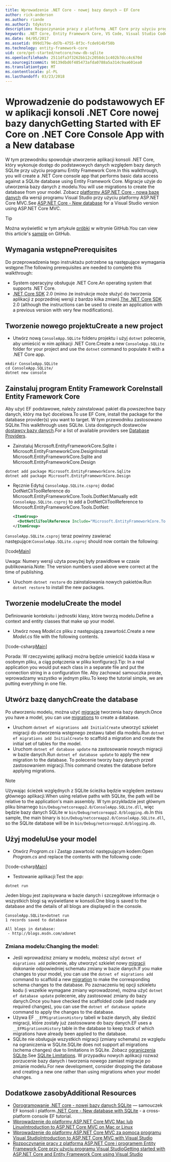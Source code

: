 ```yaml
---
title: Wprowadzenie .NET Core - nowej bazy danych — EF Core
author: rick-anderson
ms.author: riande
ms.author2: tdykstra
description: Rozpoczynanie pracy z platformą .NET Core przy użyciu programu Entity Framework Core
keywords: .NET Core, Entity Framework Core, VS Code, Visual Studio Code, Mac, Linux
ms.date: 04/05/2017
ms.assetid: 099d179e-dd7b-4755-8f3c-fcde914bf50b
ms.technology: entity-framework-core
uid: core/get-started/netcore/new-db-sqlite
ms.openlocfilehash: 2511dfa3f3262bb12c2058dc1c402b7dcc4c670d
ms.sourcegitcommit: 90139dbd6f485473afda0788a5a314c9aa601ea0
ms.translationtype: MT
ms.contentlocale: pl-PL
ms.lasthandoff: 03/23/2018
---
```

# <a name="getting-started-with-ef-core-on-net-core-console-app-with-a-new-database"></a><span data-ttu-id="ab7a4-104">Wprowadzenie do podstawowych EF w aplikacji konsoli .NET Core nowej bazy danych</span><span class="sxs-lookup"><span data-stu-id="ab7a4-104">Getting Started with EF Core on .NET Core Console App with a New database</span></span>

<span data-ttu-id="ab7a4-105">W tym przewodniku spowoduje utworzenie aplikacji konsoli .NET Core, który wykonuje dostęp do podstawowych danych względem bazy danych SQLite przy użyciu programu Entity Framework Core.</span><span class="sxs-lookup"><span data-stu-id="ab7a4-105">In this walkthrough, you will create a .NET Core console app that performs basic data access against a SQLite database using Entity Framework Core.</span></span> <span data-ttu-id="ab7a4-106">Migracje użyje do utworzenia bazy danych z modelu.</span><span class="sxs-lookup"><span data-stu-id="ab7a4-106">You will use migrations to create the database from your model.</span></span> <span data-ttu-id="ab7a4-107">Zobacz [platformy ASP.NET Core - nową bazę danych](xref:core/get-started/aspnetcore/new-db) dla wersji programu Visual Studio przy użyciu platformy ASP.NET Core MVC.</span><span class="sxs-lookup"><span data-stu-id="ab7a4-107">See [ASP.NET Core - New database](xref:core/get-started/aspnetcore/new-db) for a Visual Studio version using ASP.NET Core MVC.</span></span>

> [!TIP]  
> <span data-ttu-id="ab7a4-108">Można wyświetlić w tym artykule [próbki](https://github.com/aspnet/EntityFramework.Docs/tree/master/samples/core/GetStarted/NetCore/ConsoleApp.SQLite) w witrynie GitHub.</span><span class="sxs-lookup"><span data-stu-id="ab7a4-108">You can view this article's [sample](https://github.com/aspnet/EntityFramework.Docs/tree/master/samples/core/GetStarted/NetCore/ConsoleApp.SQLite) on GitHub.</span></span>

## <a name="prerequisites"></a><span data-ttu-id="ab7a4-109">Wymagania wstępne</span><span class="sxs-lookup"><span data-stu-id="ab7a4-109">Prerequisites</span></span>

<span data-ttu-id="ab7a4-110">Do przeprowadzenia tego instruktażu potrzebne są następujące wymagania wstępne:</span><span class="sxs-lookup"><span data-stu-id="ab7a4-110">The following prerequisites are needed to complete this walkthrough:</span></span>
* <span data-ttu-id="ab7a4-111">System operacyjny obsługuje .NET Core.</span><span class="sxs-lookup"><span data-stu-id="ab7a4-111">An operating system that supports .NET Core.</span></span>
* <span data-ttu-id="ab7a4-112">[.NET Core SDK](https://www.microsoft.com/net/core) 2.0 (mimo że instrukcje może służyć do tworzenia aplikacji z poprzedniej wersji z bardzo kilka zmian).</span><span class="sxs-lookup"><span data-stu-id="ab7a4-112">[The .NET Core SDK](https://www.microsoft.com/net/core) 2.0 (although the instructions can be used to create an application with a previous version with very few modifications).</span></span>

## <a name="create-a-new-project"></a><span data-ttu-id="ab7a4-113">Tworzenie nowego projektu</span><span class="sxs-lookup"><span data-stu-id="ab7a4-113">Create a new project</span></span>

* <span data-ttu-id="ab7a4-114">Utwórz nową `ConsoleApp.SQLite` folderu projektu i użyj `dotnet` polecenie, aby umieścić w nim aplikacji .NET Core.</span><span class="sxs-lookup"><span data-stu-id="ab7a4-114">Create a new `ConsoleApp.SQLite` folder for your project and use the `dotnet` command to populate it with a .NET Core app.</span></span>

``` Console
mkdir ConsoleApp.SQLite
cd ConsoleApp.SQLite/
dotnet new console
```

## <a name="install-entity-framework-core"></a><span data-ttu-id="ab7a4-115">Zainstaluj program Entity Framework Core</span><span class="sxs-lookup"><span data-stu-id="ab7a4-115">Install Entity Framework Core</span></span>

<span data-ttu-id="ab7a4-116">Aby użyć EF podstawowe, należy zainstalować pakiet dla powszechne bazy danych, który ma być docelowa.</span><span class="sxs-lookup"><span data-stu-id="ab7a4-116">To use EF Core, install the package for the database provider(s) you want to target.</span></span> <span data-ttu-id="ab7a4-117">W tym przewodniku zastosowano SQLite.</span><span class="sxs-lookup"><span data-stu-id="ab7a4-117">This walkthrough uses SQLite.</span></span> <span data-ttu-id="ab7a4-118">Lista dostępnych dostawców [dostawcy bazy danych](../../providers/index.md).</span><span class="sxs-lookup"><span data-stu-id="ab7a4-118">For a list of available providers see [Database Providers](../../providers/index.md).</span></span>

* <span data-ttu-id="ab7a4-119">Zainstaluj Microsoft.EntityFrameworkCore.Sqlite i Microsoft.EntityFrameworkCore.Design</span><span class="sxs-lookup"><span data-stu-id="ab7a4-119">Install Microsoft.EntityFrameworkCore.Sqlite and Microsoft.EntityFrameworkCore.Design</span></span>

``` Console
dotnet add package Microsoft.EntityFrameworkCore.Sqlite
dotnet add package Microsoft.EntityFrameworkCore.Design
```

* <span data-ttu-id="ab7a4-120">Ręcznie Edytuj `ConsoleApp.SQLite.csproj` dodać DotNetCliToolReference do Microsoft.EntityFrameworkCore.Tools.DotNet:</span><span class="sxs-lookup"><span data-stu-id="ab7a4-120">Manually edit `ConsoleApp.SQLite.csproj` to add a DotNetCliToolReference to Microsoft.EntityFrameworkCore.Tools.DotNet:</span></span>

  ``` xml
  <ItemGroup>
    <DotNetCliToolReference Include="Microsoft.EntityFrameworkCore.Tools.DotNet" Version="2.0.0" />
  </ItemGroup>
  ```

<span data-ttu-id="ab7a4-121">`ConsoleApp.SQLite.csproj` teraz powinny zawierać następujące:</span><span class="sxs-lookup"><span data-stu-id="ab7a4-121">`ConsoleApp.SQLite.csproj` should now contain the following:</span></span>

[!code[Main](../../../../samples/core/GetStarted/NetCore/ConsoleApp.SQLite/ConsoleApp.SQLite.csproj)]

 <span data-ttu-id="ab7a4-122">Uwaga: Numery wersji użyta powyżej były prawidłowe w czasie publikowania.</span><span class="sxs-lookup"><span data-stu-id="ab7a4-122">Note: The version numbers used above were correct at the time of publishing.</span></span>

*  <span data-ttu-id="ab7a4-123">Uruchom `dotnet restore` do zainstalowania nowych pakietów.</span><span class="sxs-lookup"><span data-stu-id="ab7a4-123">Run `dotnet restore` to install the new packages.</span></span>

## <a name="create-the-model"></a><span data-ttu-id="ab7a4-124">Tworzenie modelu</span><span class="sxs-lookup"><span data-stu-id="ab7a4-124">Create the model</span></span>

<span data-ttu-id="ab7a4-125">Definiowanie kontekstu i jednostki klasy, które tworzą modelu.</span><span class="sxs-lookup"><span data-stu-id="ab7a4-125">Define a context and entity classes that make up your model.</span></span>

* <span data-ttu-id="ab7a4-126">Utwórz nową *Model.cs* pliku z następującą zawartość.</span><span class="sxs-lookup"><span data-stu-id="ab7a4-126">Create a new *Model.cs* file with the following contents.</span></span>

[!code-csharp[Main](../../../../samples/core/GetStarted/NetCore/ConsoleApp.SQLite/Model.cs)]

<span data-ttu-id="ab7a4-127">Porada: W rzeczywistej aplikacji można będzie umieścić każda klasa w osobnym pliku, a ciąg połączenia w pliku konfiguracji.</span><span class="sxs-lookup"><span data-stu-id="ab7a4-127">Tip: In a real application you would put each class in a separate file and put the connection string in a configuration file.</span></span> <span data-ttu-id="ab7a4-128">Aby zachować samouczka proste, wprowadzamy wszystko w jednym pliku.</span><span class="sxs-lookup"><span data-stu-id="ab7a4-128">To keep the tutorial simple, we are putting everything in one file.</span></span>

## <a name="create-the-database"></a><span data-ttu-id="ab7a4-129">Utwórz bazę danych</span><span class="sxs-lookup"><span data-stu-id="ab7a4-129">Create the database</span></span>

<span data-ttu-id="ab7a4-130">Po utworzeniu modelu, można użyć [migracje](https://docs.microsoft.com/aspnet/core/data/ef-mvc/migrations#introduction-to-migrations) tworzenia bazy danych.</span><span class="sxs-lookup"><span data-stu-id="ab7a4-130">Once you have a model, you can use [migrations](https://docs.microsoft.com/aspnet/core/data/ef-mvc/migrations#introduction-to-migrations) to create a database.</span></span>

* <span data-ttu-id="ab7a4-131">Uruchom `dotnet ef migrations add InitialCreate` utworzyć szkielet migracji do utworzenia wstępnego zestawu tabel dla modelu.</span><span class="sxs-lookup"><span data-stu-id="ab7a4-131">Run `dotnet ef migrations add InitialCreate` to scaffold a migration and create the initial set of tables for the model.</span></span>
* <span data-ttu-id="ab7a4-132">Uruchom `dotnet ef database update` na zastosowanie nowych migracji w bazie danych.</span><span class="sxs-lookup"><span data-stu-id="ab7a4-132">Run `dotnet ef database update` to apply the new migration to the database.</span></span> <span data-ttu-id="ab7a4-133">To polecenie tworzy bazy danych przed zastosowaniem migracji.</span><span class="sxs-lookup"><span data-stu-id="ab7a4-133">This command creates the database before applying migrations.</span></span>

> [!NOTE]  
> <span data-ttu-id="ab7a4-134">Używając ścieżek względnych z SQLite ścieżka będzie względem zestawu głównego aplikacji.</span><span class="sxs-lookup"><span data-stu-id="ab7a4-134">When using relative paths with SQLite, the path will be relative to the application's main assembly.</span></span> <span data-ttu-id="ab7a4-135">W tym przykładzie jest głównym pliku binarnego `bin/Debug/netcoreapp2.0/ConsoleApp.SQLite.dll`, więc będzie bazy danych SQLite w `bin/Debug/netcoreapp2.0/blogging.db`.</span><span class="sxs-lookup"><span data-stu-id="ab7a4-135">In this sample, the main binary is `bin/Debug/netcoreapp2.0/ConsoleApp.SQLite.dll`, so the SQLite database will be in `bin/Debug/netcoreapp2.0/blogging.db`.</span></span>

## <a name="use-your-model"></a><span data-ttu-id="ab7a4-136">Użyj modelu</span><span class="sxs-lookup"><span data-stu-id="ab7a4-136">Use your model</span></span>

* <span data-ttu-id="ab7a4-137">Otwórz *Program.cs* i Zastąp zawartość następującym kodem:</span><span class="sxs-lookup"><span data-stu-id="ab7a4-137">Open *Program.cs* and replace the contents with the following code:</span></span>

 [!code-csharp[Main](../../../../samples/core/GetStarted/NetCore/ConsoleApp.SQLite/Program.cs)]

* <span data-ttu-id="ab7a4-138">Testowanie aplikacji:</span><span class="sxs-lookup"><span data-stu-id="ab7a4-138">Test the app:</span></span>

 `dotnet run`

 <span data-ttu-id="ab7a4-139">Jeden blogu jest zapisywana w bazie danych i szczegółowe informacje o wszystkich blogi są wyświetlane w konsoli.</span><span class="sxs-lookup"><span data-stu-id="ab7a4-139">One blog is saved to the database and the details of all blogs are displayed in the console.</span></span>

  ``` Console
  ConsoleApp.SQLite>dotnet run
  1 records saved to database

  All blogs in database:
   - http://blogs.msdn.com/adonet
  ```

### <a name="changing-the-model"></a><span data-ttu-id="ab7a4-140">Zmiana modelu:</span><span class="sxs-lookup"><span data-stu-id="ab7a4-140">Changing the model:</span></span>

- <span data-ttu-id="ab7a4-141">Jeśli wprowadzisz zmiany w modelu, możesz użyć `dotnet ef migrations add` polecenie, aby utworzyć szkielet nowy [migracji](https://docs.microsoft.com/aspnet/core/data/ef-mvc/migrations#introduction-to-migrations) dokonanie odpowiedniej schematu zmiany w bazie danych.</span><span class="sxs-lookup"><span data-stu-id="ab7a4-141">If you make changes to your model, you can use the `dotnet ef migrations add` command to scaffold a new [migration](https://docs.microsoft.com/aspnet/core/data/ef-mvc/migrations#introduction-to-migrations)  to make the corresponding schema changes to the database.</span></span> <span data-ttu-id="ab7a4-142">Po zaznaczeniu tej opcji szkieletu kodu (i wszelkie wymagane zmiany wprowadzone), można użyć `dotnet ef database update` polecenie, aby zastosować zmiany do bazy danych.</span><span class="sxs-lookup"><span data-stu-id="ab7a4-142">Once you have checked the scaffolded code (and made any required changes), you can use the `dotnet ef database update` command to apply the changes to the database.</span></span>
- <span data-ttu-id="ab7a4-143">Używa EF `__EFMigrationsHistory` tabeli w bazie danych, aby śledzić migracji, które zostały już zastosowane do bazy danych.</span><span class="sxs-lookup"><span data-stu-id="ab7a4-143">EF uses a `__EFMigrationsHistory` table in the database to keep track of which migrations have already been applied to the database.</span></span>
- <span data-ttu-id="ab7a4-144">SQLite nie obsługuje wszystkich migracji (zmiany schematu) ze względu na ograniczenia w SQLite.</span><span class="sxs-lookup"><span data-stu-id="ab7a4-144">SQLite does not support all migrations (schema changes) due to limitations in SQLite.</span></span> <span data-ttu-id="ab7a4-145">Zobacz [ograniczenia SQLite](../../providers/sqlite/limitations.md).</span><span class="sxs-lookup"><span data-stu-id="ab7a4-145">See [SQLite Limitations](../../providers/sqlite/limitations.md).</span></span> <span data-ttu-id="ab7a4-146">W przypadku nowych aplikacji rozważ porzucenie bazy danych i tworzenia nowego zamiast migracje po zmianie modelu.</span><span class="sxs-lookup"><span data-stu-id="ab7a4-146">For new development, consider dropping the database and creating a new one rather than using migrations when your model changes.</span></span>

## <a name="additional-resources"></a><span data-ttu-id="ab7a4-147">Dodatkowe zasoby</span><span class="sxs-lookup"><span data-stu-id="ab7a4-147">Additional Resources</span></span>

* <span data-ttu-id="ab7a4-148">[Oprogramowanie .NET core - nowej bazy danych SQLite](xref:core/get-started/netcore/new-db-sqlite) — samouczek EF konsoli i platform.</span><span class="sxs-lookup"><span data-stu-id="ab7a4-148">[.NET Core - New database with SQLite](xref:core/get-started/netcore/new-db-sqlite) -  a cross-platform console EF tutorial.</span></span>
* [<span data-ttu-id="ab7a4-149">Wprowadzenie do platformy ASP.NET Core MVC Mac lub Linux</span><span class="sxs-lookup"><span data-stu-id="ab7a4-149">Introduction to ASP.NET Core MVC on Mac or Linux</span></span>](https://docs.microsoft.com/aspnet/core/tutorials/first-mvc-app-xplat/index)
* [<span data-ttu-id="ab7a4-150">Wprowadzenie do platformy ASP.NET Core MVC za pomocą programu Visual Studio</span><span class="sxs-lookup"><span data-stu-id="ab7a4-150">Introduction to ASP.NET Core MVC with Visual Studio</span></span>](https://docs.microsoft.com/aspnet/core/tutorials/first-mvc-app/index)
* [<span data-ttu-id="ab7a4-151">Rozpoczynanie pracy z platformą ASP.NET Core i programem Entity Framework Core przy użyciu programu Visual Studio</span><span class="sxs-lookup"><span data-stu-id="ab7a4-151">Getting started with ASP.NET Core and Entity Framework Core using Visual Studio</span></span>](https://docs.microsoft.com/aspnet/core/data/ef-mvc/index)
